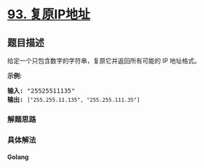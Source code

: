 # [93. 复原IP地址](https://leetcode-cn.com/problems/restore-ip-addresses)

## 题目描述
<!-- 这里写题目描述 -->
<p>给定一个只包含数字的字符串，复原它并返回所有可能的 IP 地址格式。</p>

<p><strong>示例:</strong></p>

<pre><strong>输入:</strong> &quot;25525511135&quot;
<strong>输出:</strong> <code>[&quot;255.255.11.135&quot;, &quot;255.255.111.35&quot;]</code></pre>



### 解题思路


### 具体解法

<!-- tabs:start -->

#### **Golang**
```go

```

<!-- tabs:end -->


